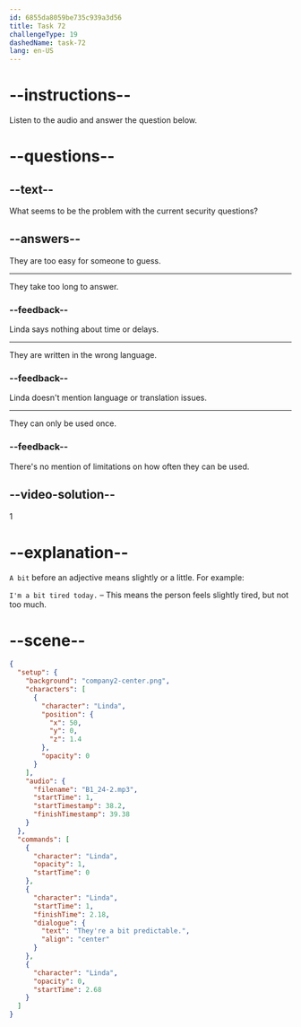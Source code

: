 ```yaml
---
id: 6855da8059be735c939a3d56
title: Task 72
challengeType: 19
dashedName: task-72
lang: en-US
---
```


<!-- (Audio) Linda: They're a bit predictable. -->

# --instructions--

Listen to the audio and answer the question below.

# --questions--

## --text--

What seems to be the problem with the current security questions?

## --answers--

They are too easy for someone to guess.

---

They take too long to answer.

### --feedback--

Linda says nothing about time or delays.

---

They are written in the wrong language.

### --feedback--

Linda doesn't mention language or translation issues.

---

They can only be used once.

### --feedback--

There's no mention of limitations on how often they can be used.

## --video-solution--

1

# --explanation--

`A bit` before an adjective means slightly or a little. For example:

`I'm a bit tired today.` – This means the person feels slightly tired, but not too much.

# --scene--

```json
{
  "setup": {
    "background": "company2-center.png",
    "characters": [
      {
        "character": "Linda",
        "position": {
          "x": 50,
          "y": 0,
          "z": 1.4
        },
        "opacity": 0
      }
    ],
    "audio": {
      "filename": "B1_24-2.mp3",
      "startTime": 1,
      "startTimestamp": 38.2,
      "finishTimestamp": 39.38
    }
  },
  "commands": [
    {
      "character": "Linda",
      "opacity": 1,
      "startTime": 0
    },
    {
      "character": "Linda",
      "startTime": 1,
      "finishTime": 2.18,
      "dialogue": {
        "text": "They're a bit predictable.",
        "align": "center"
      }
    },
    {
      "character": "Linda",
      "opacity": 0,
      "startTime": 2.68
    }
  ]
}
```
